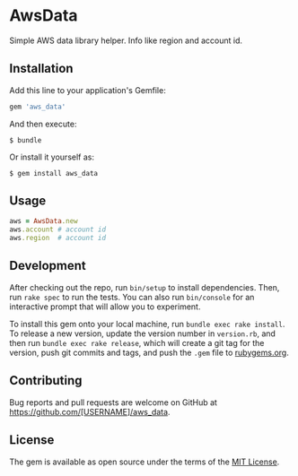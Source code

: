 # AwsData

Simple AWS data library helper.  Info like region and account id.

## Installation

Add this line to your application's Gemfile:

```ruby
gem 'aws_data'
```

And then execute:

    $ bundle

Or install it yourself as:

    $ gem install aws_data

## Usage

```ruby
aws = AwsData.new
aws.account # account id
aws.region  # account id
```

## Development

After checking out the repo, run `bin/setup` to install dependencies. Then, run `rake spec` to run the tests. You can also run `bin/console` for an interactive prompt that will allow you to experiment.

To install this gem onto your local machine, run `bundle exec rake install`. To release a new version, update the version number in `version.rb`, and then run `bundle exec rake release`, which will create a git tag for the version, push git commits and tags, and push the `.gem` file to [rubygems.org](https://rubygems.org).

## Contributing

Bug reports and pull requests are welcome on GitHub at https://github.com/[USERNAME]/aws_data.

## License

The gem is available as open source under the terms of the [MIT License](https://opensource.org/licenses/MIT).
